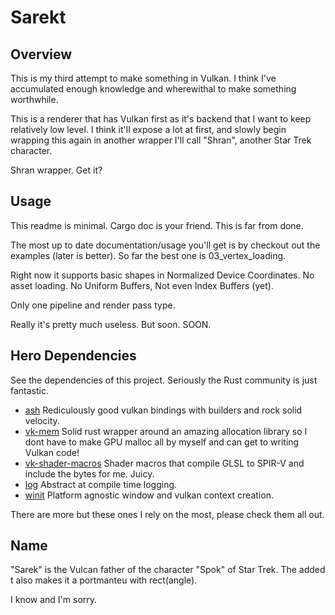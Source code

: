 # Sarekt

## Overview

This is my third attempt to make something in Vulkan.  I think I've accumulated enough knowledge and 
wherewithal to make something worthwhile.

This is a renderer that has Vulkan first as it's backend that I want to keep relatively low level.
I think it'll expose a lot at first, and slowly begin wrapping this again in another wrapper 
I'll call "Shran", another Star Trek character.

Shran wrapper.  Get it?

## Usage

This readme is minimal.  Cargo doc is your friend.  This is far from done.

The most up to date documentation/usage you'll get is by checkout out the examples (later is better).  So far the best one is 03_vertex_loading.

Right now it supports basic shapes in Normalized Device Coordinates.  No asset loading. No Uniform Buffers, Not even Index Buffers (yet).

Only one pipeline and render pass type.

Really it's pretty much useless.  But soon.  SOON.

## Hero Dependencies
See the dependencies of this project.  Seriously the Rust community is just fantastic.
* [ash](https://crates.io/crates/ash) Rediculously good vulkan bindings with builders and rock solid velocity.
* [vk-mem](https://crates.io/crates/vk-mem) Solid rust wrapper around an amazing allocation library so I dont have to make GPU malloc all by myself and can get to writing Vulkan code!
* [vk-shader-macros](https://crates.io/crates/vk-shader-macros) Shader macros that compile GLSL to SPIR-V and include the bytes for me.  Juicy.
* [log](https://crates.io/crates/log) Abstract at compile time logging.
* [winit](https://crates.io/crates/winit) Platform agnostic window and vulkan context creation.

There are more but these ones I rely on the most, please check them all out.

## Name
"Sarek" is the Vulcan father of the character "Spok"  of Star Trek. The added t also makes it a portmanteu with rect(angle).

I know and I'm sorry.
